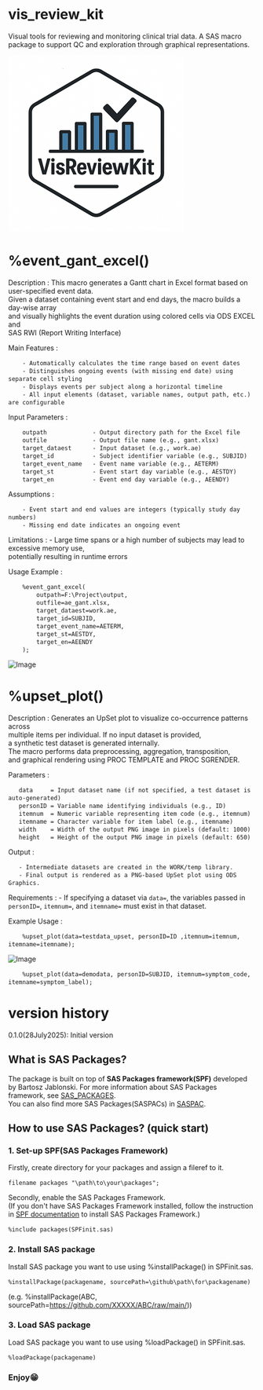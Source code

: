 # vis_review_kit
Visual tools for reviewing and monitoring clinical trial data. A SAS macro package to support QC and exploration through graphical representations.

![vis_review_kit](./vis_review_kit_small.png)  

# %event_gant_excel()
Description       : 
    This macro generates a Gantt chart in Excel format based on user-specified event data.  
    Given a dataset containing event start and end days, the macro builds a day-wise array  
    and visually highlights the event duration using colored cells via ODS EXCEL and  
    SAS RWI (Report Writing Interface)  
  
Main Features     :  
~~~text  
    - Automatically calculates the time range based on event dates
    - Distinguishes ongoing events (with missing end date) using separate cell styling
    - Displays events per subject along a horizontal timeline
    - All input elements (dataset, variable names, output path, etc.) are configurable
~~~

Input Parameters  :  
~~~text
    outpath             - Output directory path for the Excel file 
    outfile             - Output file name (e.g., gant.xlsx)
    target_dataest      - Input dataset (e.g., work.ae)
    target_id           - Subject identifier variable (e.g., SUBJID)
    target_event_name   - Event name variable (e.g., AETERM)
    target_st           - Event start day variable (e.g., AESTDY)
    target_en           - Event end day variable (e.g., AEENDY)
~~~

Assumptions       :  
~~~text
    - Event start and end values are integers (typically study day numbers)
    - Missing end date indicates an ongoing event
~~~
Limitations       :
    - Large time spans or a high number of subjects may lead to excessive memory use,  
      potentially resulting in runtime errors  
  
Usage Example     :  
~~~sas
    %event_gant_excel(
        outpath=F:\Project\output,
        outfile=ae_gant.xlsx,
        target_dataest=work.ae,
        target_id=SUBJID,
        target_event_name=AETERM,
        target_st=AESTDY,
        target_en=AEENDY
    );
~~~

<img width="858" height="158" alt="Image" src="https://github.com/user-attachments/assets/4464e378-8ba2-4663-aa72-b92f93c8ca1b" />  

# %upset_plot()
 Description    : Generates an UpSet plot to visualize co-occurrence patterns across   
                  multiple items per individual. If no input dataset is provided,   
                  a synthetic test dataset is generated internally.  
                  The macro performs data preprocessing, aggregation, transposition,  
                  and graphical rendering using PROC TEMPLATE and PROC SGRENDER.  

 Parameters     :   
 ~~~text
    data     = Input dataset name (if not specified, a test dataset is auto-generated)
    personID = Variable name identifying individuals (e.g., ID)
    itemnum  = Numeric variable representing item code (e.g., itemnum)
    itemname = Character variable for item label (e.g., itemname)
    width    = Width of the output PNG image in pixels (default: 1000)
    height   = Height of the output PNG image in pixels (default: 650)
~~~
 Output         :   
 ~~~text
    - Intermediate datasets are created in the WORK/temp library.
    - Final output is rendered as a PNG-based UpSet plot using ODS Graphics.
~~~
 Requirements   : 
    - If specifying a dataset via `data=`, the variables passed in 
      `personID=`, `itemnum=`, and `itemname=` must exist in that dataset.

 Example Usage  :  
~~~sas
    %upset_plot(data=testdata_upset, personID=ID ,itemnum=itemnum, itemname=itemname);
~~~
<img width="601" height="368" alt="Image" src="https://github.com/user-attachments/assets/88d29046-8c19-4d09-be4a-f82bae5a7c7d" />  

~~~sas
    %upset_plot(data=demodata, personID=SUBJID, itemnum=symptom_code, itemname=symptom_label);
~~~

# version history
0.1.0(28July2025): Initial version

## What is SAS Packages?  
The package is built on top of **SAS Packages framework(SPF)** developed by Bartosz Jablonski.
For more information about SAS Packages framework, see [SAS_PACKAGES](https://github.com/yabwon/SAS_PACKAGES).  
You can also find more SAS Packages(SASPACs) in [SASPAC](https://github.com/SASPAC).

## How to use SAS Packages? (quick start)
### 1. Set-up SPF(SAS Packages Framework)
Firstly, create directory for your packages and assign a fileref to it.
~~~sas      
filename packages "\path\to\your\packages";
~~~
Secondly, enable the SAS Packages Framework.  
(If you don't have SAS Packages Framework installed, follow the instruction in [SPF documentation](https://github.com/yabwon/SAS_PACKAGES/tree/main/SPF/Documentation) to install SAS Packages Framework.)  
~~~sas      
%include packages(SPFinit.sas)
~~~  
### 2. Install SAS package  
Install SAS package you want to use using %installPackage() in SPFinit.sas.
~~~sas      
%installPackage(packagename, sourcePath=\github\path\for\packagename)
~~~
(e.g. %installPackage(ABC, sourcePath=https://github.com/XXXXX/ABC/raw/main/))  
### 3. Load SAS package  
Load SAS package you want to use using %loadPackage() in SPFinit.sas.
~~~sas      
%loadPackage(packagename)
~~~
### Enjoy😁


